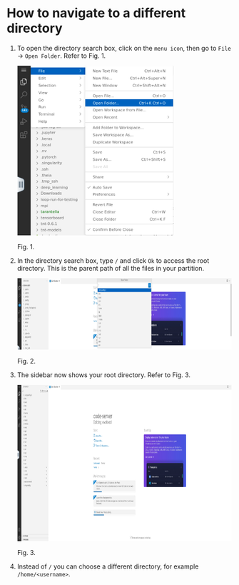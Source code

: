 # How to navigate to a different directory


1.  To open the directory search box, click on the `menu icon`, then go to `File` -> `Open Folder`. Refer to Fig. 1.
    
    <img src="images/code-server-directory-1.png" width="350" height="380" class="jop-noMdConv">
    
    Fig. 1.
    
2. In the directory search box, type `/` and click `Ok` to access the root directory. This is the parent path of all the files in your partition. 
    
    <img src="images/code-server-directory-2.png" width="800" height="160" class="jop-noMdConv">
    
    Fig. 2.
    
3. The sidebar now shows your root directory. Refer to Fig. 3.
    
    <img src="images/code-server-directory-3.png" width="800" height="350" class="jop-noMdConv">
    
    Fig. 3.
    
4. Instead of `/` you can choose a different directory, for example `/home/<username>`.
